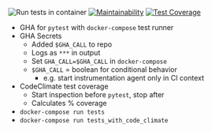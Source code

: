 ![Run tests in container](https://github.com/harwoodjp/ci-example/actions/workflows/tests.yml/badge.svg
)
[![Maintainability](https://api.codeclimate.com/v1/badges/9ca293c9e0ea002bd960/maintainability)](https://codeclimate.com/github/harwoodjp/ci-example/maintainability)
[![Test Coverage](https://api.codeclimate.com/v1/badges/9ca293c9e0ea002bd960/test_coverage)](https://codeclimate.com/github/harwoodjp/ci-example/test_coverage)

* GHA for `pytest` with `docker-compose` test runner
* GHA Secrets
	* Added `$GHA_CALL` to repo
	* Logs as `***` in output
	* Set `GHA_CALL=$GHA_CALL` in `docker-compose`
	* `$GHA_CALL` = boolean for conditional behavior
		* e.g. start instrumentation agent only in CI context
* CodeClimate test coverage
	* Start inspection before `pytest`, stop after
	* Calculates % coverage
* `docker-compose run tests`
* `docker-compose run tests_with_code_climate`

